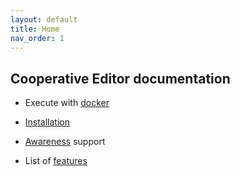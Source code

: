 ```yaml
---
layout: default
title: Home
nav_order: 1
---
```


## Cooperative Editor documentation

* Execute with [docker](docker.md)
  
* [Installation](installation.md.md)
  
* [Awareness](awareness.md.md) support
  
* List of [features](features.md)